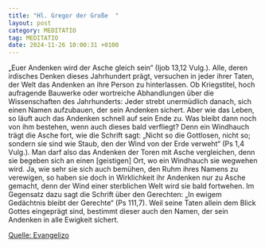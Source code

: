 ```yaml
---
title: "Hl. Gregor der Große  "
layout: post
category: MEDITATIO
tag: MEDITATIO
date: 2024-11-26 10:00:31 +0100
---
```

„Euer Andenken wird der Asche gleich sein“ (Ijob 13,12 Vulg.). Alle, deren irdisches Denken dieses Jahrhundert prägt, versuchen in jeder ihrer Taten, der Welt das Andenken an ihre Person zu hinterlassen. Ob Kriegstitel, hoch aufragende Bauwerke oder wortreiche Abhandlungen über die Wissenschaften des Jahrhunderts: Jeder strebt unermüdlich danach, sich einen Namen aufzubauen, der sein Andenken sichert.<!--more-->
Aber wie das Leben, so läuft auch das Andenken schnell auf sein Ende zu. Was bleibt dann noch von ihm bestehen, wenn auch dieses bald verfliegt? Denn ein Windhauch trägt die Asche fort, wie die Schrift sagt: „Nicht so die Gottlosen, nicht so; sondern sie sind wie Staub, den der Wind von der Erde verweht“ (Ps 1,4 Vulg.). Man darf also das Andenken der Toren mit Asche vergleichen, denn sie begeben sich an einen [geistigen] Ort, wo ein Windhauch sie wegwehen wird. Ja, wie sehr sie sich auch bemühen, den Ruhm ihres Namens zu verewigen, so haben sie doch in Wirklichkeit ihr Andenken nur zu Asche gemacht, denn der Wind einer sterblichen Welt wird sie bald fortwehen.
Im Gegensatz dazu sagt die Schrift über den Gerechten: „In ewigem Gedächtnis bleibt der Gerechte“ (Ps 111,7). Weil seine Taten allein dem Blick Gottes eingeprägt sind, bestimmt dieser auch den Namen, der sein Andenken in alle Ewigkeit sichert.
 
 

[Quelle: Evangelizo](https://evangeliumtagfuertag.org/DE/gospel)